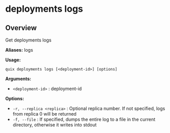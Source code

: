 # deployments logs

## Overview

Get deployments logs

**Aliases:** logs

**Usage:**

```
quix deployments logs [<deployment-id>] [options]
```

**Arguments:**

- `<deployment-id>` : deployment-id

**Options:**

- `-r, --replica <replica>` : Optional replica number. If not specified, logs from replica 0 will be returned
- `-f, --file` : If specified, dumps the entire log to a file in the current directory, otherwise it writes into stdout

